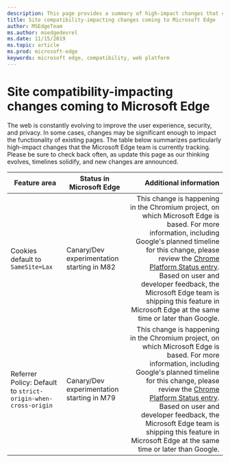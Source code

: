 ```yaml
---
description: This page provides a summary of high-impact changes that could impact site compatibility
title: Site compatibility-impacting changes coming to Microsoft Edge
author: MSEdgeTeam
ms.author: msedgedevrel
ms.date: 11/15/2019
ms.topic: article
ms.prod: microsoft-edge
keywords: microsoft edge, compatibility, web platform
---
```


# Site compatibility-impacting changes coming to Microsoft Edge

The web is constantly evolving to improve the user experience, security, and privacy.  In some cases, changes may be significant enough to impact the functionality of existing pages.  The table below summarizes particularly high-impact changes that the Microsoft Edge team is currently tracking.  Please be sure to check back often, as update this page as our thinking evolves, timelines solidify, and new changes are announced.  

| Feature area | Status in Microsoft Edge | Additional information |  
| --- | --- | ---:|  
| Cookies default to `SameSite=Lax` | Canary/Dev experimentation starting in M82 | This change is happening in the Chromium project, on which Microsoft Edge is based. For more information, including Google's planned timeline for this change, please review the [Chrome Platform Status entry](https://www.chromestatus.com/feature/5088147346030592).  Based on user and developer feedback, the Microsoft Edge team is shipping this feature in Microsoft Edge at the same time or later than Google. |  
| Referrer Policy: Default to `strict-origin-when-cross-origin` | Canary/Dev experimentation starting in M79 | This change is happening in the Chromium project, on which Microsoft Edge is based.  For more information, including Google's planned timeline for this change, please review the [Chrome Platform Status entry](https://www.chromestatus.com/feature/6251880185331712).  Based on user and developer feedback, the Microsoft Edge team is shipping this feature in Microsoft Edge at the same time or later than Google. |  
